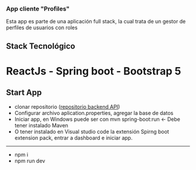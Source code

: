 ### App cliente "Profiles"
Esta app es parte de una aplicación full stack, la cual trata de un gestor de perfiles de usuarios con roles

## Stack Tecnológico
# ReactJs - Spring boot - Bootstrap 5

## Start App
- clonar repositorio ([repositorio backend API](https://github.com/matias-user/profiles-backend)) 
- Configurar archivo aplication.properties, agregar la base de datos
- Iniciar app, en Windows puede ser con mvn spring-boot:run <- Debe tener instalado Maven
- O tener instalado en Visual studio code la extensión Spirng boot extension pack, entrar a dashboard e iniciar app.
---
- npm i 
- npm run dev